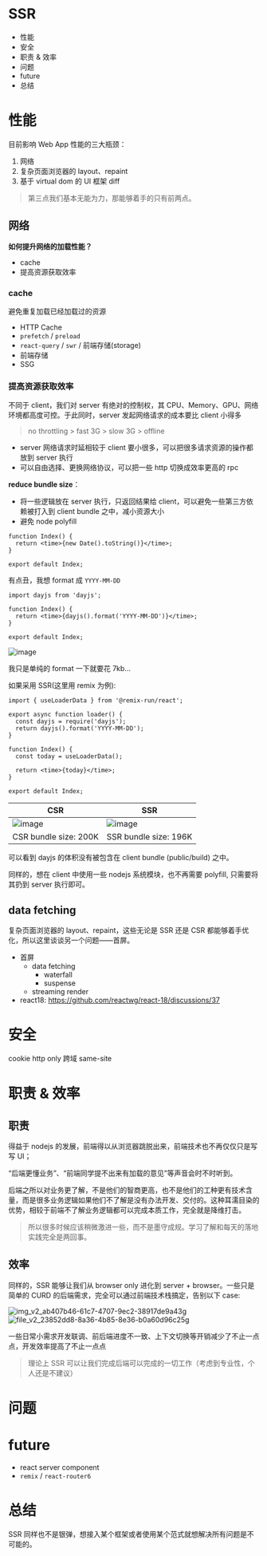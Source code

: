 # SSR

- 性能
- 安全
- 职责 & 效率
- 问题
- future
- 总结

# 性能

目前影响 Web App 性能的三大瓶颈：

1. 网络
2. 复杂页面浏览器的 layout、repaint
3. 基于 virtual dom 的 UI 框架 diff

> 第三点我们基本无能为力，那能够着手的只有前两点。

## 网络

**如何提升网络的加载性能？**

- cache
- 提高资源获取效率

### cache

避免重复加载已经加载过的资源

- HTTP Cache
- `prefetch` / `preload`
- `react-query` / `swr` / 前端存储(storage)
- 前端存储
- SSG

### 提高资源获取效率

不同于 client，我们对 server 有绝对的控制权，其 CPU、Memory、GPU、网络环境都高度可控。于此同时，server 发起网络请求的成本要比 client 小得多

> no throttling > fast 3G > slow 3G > offline

- server 网络请求时延相较于 client 要小很多，可以把很多请求资源的操作都放到 server 执行
- 可以自由选择、更换网络协议，可以把一些 http 切换成效率更高的 rpc

**reduce bundle size**：

- 将一些逻辑放在 server 执行，只返回结果给 client，可以避免一些第三方依赖被打入到 client bundle 之中，减小资源大小
- 避免 node polyfill

```tsx
function Index() {
  return <time>{new Date().toString()}</time>;
}

export default Index;
```

有点丑，我想 format 成 `YYYY-MM-DD`

```tsx
import dayjs from 'dayjs';

function Index() {
  return <time>{dayjs().format('YYYY-MM-DD')}</time>;
}

export default Index;
```

![image](https://user-images.githubusercontent.com/33517328/194035335-f35a51dc-3d33-46b4-a855-d9f31765510a.png)

我只是单纯的 format 一下就要花 7kb...

如果采用 SSR(这里用 remix 为例):

```tsx
import { useLoaderData } from '@remix-run/react';

export async function loader() {
  const dayjs = require('dayjs');
  return dayjs().format('YYYY-MM-DD');
}

function Index() {
  const today = useLoaderData();

  return <time>{today}</time>;
}

export default Index;
```

| CSR                                                                                                             | SSR                                                                                                             |
| --------------------------------------------------------------------------------------------------------------- | --------------------------------------------------------------------------------------------------------------- |
| ![image](https://user-images.githubusercontent.com/33517328/194039431-64b5de2f-ad87-43e7-a1eb-53c5cc43932b.png) | ![image](https://user-images.githubusercontent.com/33517328/194039664-ee85fada-9cdc-4554-a469-84edd936e5c9.png) |
| CSR bundle size: 200K                                                                                           | SSR bundle size: 196K                                                                                           |

可以看到 dayjs 的体积没有被包含在 client bundle (public/build) 之中。

同样的，想在 client 中使用一些 nodejs 系统模块，也不再需要 polyfill, 只需要将其扔到 server 执行即可。

## data fetching

复杂页面浏览器的 layout、repaint，这些无论是 SSR 还是 CSR 都能够着手优化，所以这里谈谈另一个问题——首屏。

- 首屏
  - data fetching
    - waterfall
    - suspense
  - streaming render
- react18: https://github.com/reactwg/react-18/discussions/37

# 安全

cookie http only
跨域 same-site

# 职责 & 效率

## 职责

得益于 nodejs 的发展，前端得以从浏览器跳脱出来，前端技术也不再仅仅只是写写 UI；

“后端更懂业务”、“前端同学提不出来有加载的意见”等声音会时不时听到。

后端之所以对业务更了解，不是他们的智商更高，也不是他们的工种更有技术含量，而是很多业务逻辑如果他们不了解是没有办法开发、交付的。这种耳濡目染的优势，相较于前端不了解业务逻辑都可以完成本质工作，完全就是降维打击。

> 所以很多时候应该稍微激进一些，而不是墨守成规。学习了解和每天的落地实践完全是两回事。

## 效率

同样的，SSR 能够让我们从 browser only 进化到 server + browser。一些只是简单的 CURD 的后端需求，完全可以通过前端技术栈搞定，告别以下 case:

![img_v2_ab407b46-61c7-4707-9ec2-38917de9a43g](https://user-images.githubusercontent.com/33517328/194047388-4cfd18b3-44db-439f-9879-fd65958f3f56.png)
![file_v2_23852dd8-8a36-4b85-8e36-b0a60d96c25g](https://user-images.githubusercontent.com/33517328/194047678-73e80f36-5d0a-4339-90be-66e12cb1d0e2.jpg)

一些日常小需求开发联调、前后端进度不一致、上下文切换等开销减少了不止一点点，开发效率提高了不止一点点

> 理论上 SSR 可以让我们完成后端可以完成的一切工作（考虑到专业性，个人还是不建议）

# 问题

# future

- react server component
- `remix` / `react-router6`

# 总结

SSR 同样也不是银弹，想接入某个框架或者使用某个范式就想解决所有问题是不可能的。
